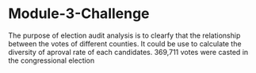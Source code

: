 # Module-3-Challenge
The purpose of election audit analysis is to clearfy that the relationship between the votes of different counties. It could be use to calculate the diversity of aproval rate of each candidates.
369,711 votes were casted in the congressional election
